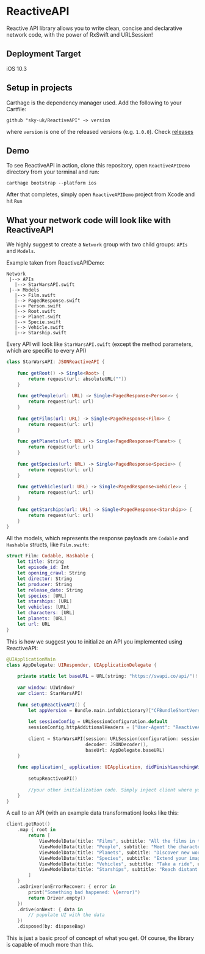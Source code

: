 # ReactiveAPI
Reactive API library allows you to write clean, concise and declarative network code, with the power of RxSwift and URLSession!

## Deployment Target
iOS 10.3

## Setup in projects
Carthage is the dependency manager used. Add the following to your Cartfile:
```shell
github "sky-uk/ReactiveAPI" ~> version
```
where `version` is one of the released versions (e.g. `1.0.0`). Check [releases](https://github.com/sky-uk/ReactiveAPI/releases)

## Demo
To see ReactiveAPI in action, clone this repository, open `ReactiveAPIDemo` directory from your terminal and run:

```
carthage bootstrap --platform ios
```

After that completes, simply open `ReactiveAPIDemo` project from Xcode and hit `Run`

## What your network code will look like with ReactiveAPI
We highly suggest to create a `Network` group with two child groups: `APIs` and `Models`. 

Example taken from ReactiveAPIDemo:
```
Network
 |--> APIs
   |--> StarWarsAPI.swift
 |--> Models
   |--> Film.swift
   |--> PagedResponse.swift
   |--> Person.swift
   |--> Root.swift
   |--> Planet.swift
   |--> Specie.swift
   |--> Vehicle.swift
   |--> Starship.swift
```
Every API will look like `StarWarsAPI.swift` (except the method parameters, which are specific to every API)
```swift
class StarWarsAPI: JSONReactiveAPI {
    
    func getRoot() -> Single<Root> {
        return request(url: absoluteURL(""))
    }
    
    func getPeople(url: URL) -> Single<PagedResponse<Person>> {
        return request(url: url)
    }
    
    func getFilms(url: URL) -> Single<PagedResponse<Film>> {
        return request(url: url)
    }
    
    func getPlanets(url: URL) -> Single<PagedResponse<Planet>> {
        return request(url: url)
    }
    
    func getSpecies(url: URL) -> Single<PagedResponse<Specie>> {
        return request(url: url)
    }
    
    func getVehicles(url: URL) -> Single<PagedResponse<Vehicle>> {
        return request(url: url)
    }
    
    func getStarships(url: URL) -> Single<PagedResponse<Starship>> {
        return request(url: url)
    }
}
```
All the models, which represents the response payloads are `Codable` and `Hashable` structs, like `Film.swift`:
```swift
struct Film: Codable, Hashable {
    let title: String
    let episode_id: Int
    let opening_crawl: String
    let director: String
    let producer: String
    let release_date: String
    let species: [URL]
    let starships: [URL]
    let vehicles: [URL]
    let characters: [URL]
    let planets: [URL]
    let url: URL
}
```
This is how we suggest you to initialize an API you implemented using ReactiveAPI:
```swift
@UIApplicationMain
class AppDelegate: UIResponder, UIApplicationDelegate {
    
    private static let baseURL = URL(string: "https://swapi.co/api/")!
    
    var window: UIWindow?
    var client: StarWarsAPI!
    
    func setupReactiveAPI() {
        let appVersion = Bundle.main.infoDictionary?["CFBundleShortVersionString"] as! String
        
        let sessionConfig = URLSessionConfiguration.default
        sessionConfig.httpAdditionalHeaders = ["User-Agent": "ReactiveAPIDemo/\(appVersion)"]
        
        client = StarWarsAPI(session: URLSession(configuration: sessionConfig).rx,
                             decoder: JSONDecoder(),
                             baseUrl: AppDelegate.baseURL)
    }
    
    func application(_ application: UIApplication, didFinishLaunchingWithOptions launchOptions: [UIApplication.LaunchOptionsKey: Any]?) -> Bool {
        
        setupReactiveAPI()
        
        //your other initialization code. Simply inject client where you need it
    }
}
```
A call to an API (with an example data transformation) looks like this:
```swift
client.getRoot()
    .map { root in
        return [
            ViewModelData(title: "Films", subtitle: "All the films in the saga", url: root.films),
            ViewModelData(title: "People", subtitle: "Meet the characters", url: root.people),
            ViewModelData(title: "Planets", subtitle: "Discover new worlds", url: root.planets),
            ViewModelData(title: "Species", subtitle: "Extend your imagination", url: root.species),
            ViewModelData(title: "Vehicles", subtitle: "Take a ride", url: root.vehicles),
            ViewModelData(title: "Starships", subtitle: "Reach distant places fast", url: root.starships)
        ]
    }
    .asDriver(onErrorRecover: { error in
        print("Something bad happened: \(error)")
        return Driver.empty()
    })
    .drive(onNext: { data in
        // populate UI with the data
    })
    .disposed(by: disposeBag)
```
This is just a basic proof of concept of what you get. Of course, the library is capable of much more than this.
